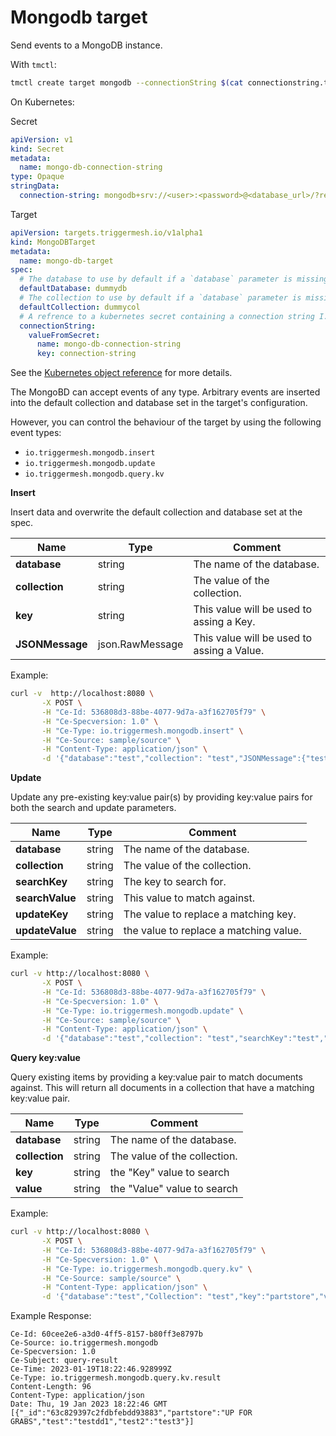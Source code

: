 # Mongodb target

Send events to a MongoDB instance.

With `tmctl`:

```sh
tmctl create target mongodb --connectionString $(cat connectionstring.txt) --defaultDatabase <database> --defaultCollection <collection>
```

On Kubernetes:

Secret

```yaml
apiVersion: v1
kind: Secret
metadata:
  name: mongo-db-connection-string
type: Opaque
stringData:
  connection-string: mongodb+srv://<user>:<password>@<database_url>/?retryWrites=true&w=majority
```

Target

```yaml
apiVersion: targets.triggermesh.io/v1alpha1
kind: MongoDBTarget
metadata:
  name: mongo-db-target
spec:
  # The database to use by default if a `database` parameter is missing from the event payload(s)
  defaultDatabase: dummydb
  # The collection to use by default if a `database` parameter is missing from the event payload(s)
  defaultCollection: dummycol
  # A refrence to a kubernetes secret containing a connection string I.E mongodb+srv://<user>:<password>@<database_url>/?retryWrites=true&w=majority
  connectionString:
    valueFromSecret:
      name: mongo-db-connection-string
      key: connection-string
```

See the [Kubernetes object reference](../../reference/targets/#targets.triggermesh.io/v1alpha1.MongoDBTarget) for more details.

The MongoBD can accept events of any type. Arbitrary events are inserted into the default collection and database set in the target's configuration.

However, you can control the behaviour of the target by using the following event types:

- `io.triggermesh.mongodb.insert`
- `io.triggermesh.mongodb.update`
- `io.triggermesh.mongodb.query.kv`

**Insert**

Insert data and overwrite the default  collection and database set at the spec.

| Name  |  Type |  Comment |
|---|---|---|
| **database** | string | The name of the database.  |
| **collection** | string | The value of the collection. |
| **key** | string | This value will be used to assing a Key.  |
| **JSONMessage** | json.RawMessage | This value will be used to assing a Value. |

Example:

```bash
curl -v  http://localhost:8080 \
       -X POST \
       -H "Ce-Id: 536808d3-88be-4077-9d7a-a3f162705f79" \
       -H "Ce-Specversion: 1.0" \
       -H "Ce-Type: io.triggermesh.mongodb.insert" \
       -H "Ce-Source: sample/source" \
       -H "Content-Type: application/json" \
       -d '{"database":"test","collection": "test","JSONMessage":{"test":"testdd1","test2":"test3"}}'
```

**Update**

Update any pre-existing key:value pair(s) by providing key:value pairs for both the search and update parameters.

| Name  |  Type |  Comment |
|---|---|---|
| **database** | string | The name of the database.  |
| **collection** | string | The value of the collection. |
| **searchKey** | string | The key to search for.  |
| **searchValue** | string | This value to match against.|
| **updateKey** | string | The value to replace a matching key.  |
| **updateValue** | string | the value to replace a matching value.  |

Example:

```bash
curl -v http://localhost:8080 \
       -X POST \
       -H "Ce-Id: 536808d3-88be-4077-9d7a-a3f162705f79" \
       -H "Ce-Specversion: 1.0" \
       -H "Ce-Type: io.triggermesh.mongodb.update" \
       -H "Ce-Source: sample/source" \
       -H "Content-Type: application/json" \
       -d '{"database":"test","collection": "test","searchKey":"test","searchValue":"testdd1","updateKey":"partstore","updateValue":"UP FOR GRABS"}'
```

**Query key:value**

Query existing items by providing a key:value pair to match documents against. This will return all documents in a collection that have a matching key:value pair.

| Name  |  Type |  Comment |
|---|---|---|
| **database** | string | The name of the database.  |
| **collection** | string | The value of the collection. |
| **key** | string | the "Key" value to search  |
| **value** | string | the "Value" value to search |

Example:

```bash
curl -v http://localhost:8080 \
       -X POST \
       -H "Ce-Id: 536808d3-88be-4077-9d7a-a3f162705f79" \
       -H "Ce-Specversion: 1.0" \
       -H "Ce-Type: io.triggermesh.mongodb.query.kv" \
       -H "Ce-Source: sample/source" \
       -H "Content-Type: application/json" \
       -d '{"database":"test","Collection": "test","key":"partstore","value":"UP FOR GRABS"}'
```

Example Response:

```
Ce-Id: 60cee2e6-a3d0-4ff5-8157-b80ff3e8797b
Ce-Source: io.triggermesh.mongodb
Ce-Specversion: 1.0
Ce-Subject: query-result
Ce-Time: 2023-01-19T18:22:46.928999Z
Ce-Type: io.triggermesh.mongodb.query.kv.result
Content-Length: 96
Content-Type: application/json
Date: Thu, 19 Jan 2023 18:22:46 GMT
[{"_id":"63c829397c2fdbfebdd93883","partstore":"UP FOR GRABS","test":"testdd1","test2":"test3"}]
```
